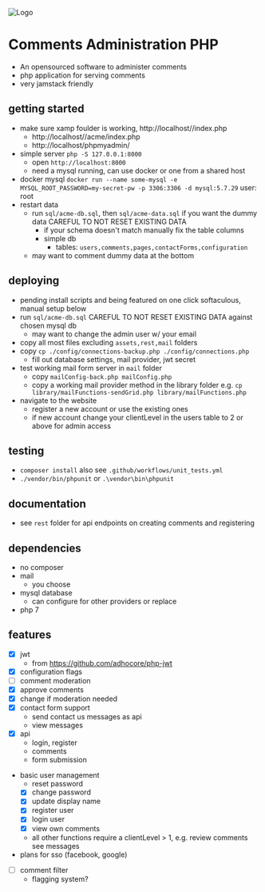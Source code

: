 ![Logo](./images/site/logo.png)

# Comments Administration PHP
* An opensourced software to administer comments
* php application for serving comments
* very jamstack friendly

## getting started
* make sure xamp foulder is working, http://localhost//index.php
  * http://localhost//acme/index.php
  * http://localhost/phpmyadmin/
* simple server `php -S 127.0.0.1:8000`
  * open `http://localhost:8000`
  * need a mysql running, can use docker or one from a shared host
* docker mysql
 `docker run --name some-mysql -e MYSQL_ROOT_PASSWORD=my-secret-pw -p 3306:3306 -d mysql:5.7.29` user: root
* restart data
  * run `sql/acme-db.sql`, then `sql/acme-data.sql` if you want the dummy data CAREFUL TO NOT RESET EXISTING DATA
     * if your schema doesn't match manually fix the table columns
     * simple db
       * tables: `users,comments,pages,contactForms,configuration`
  * may want to comment dummy data at the bottom

## deploying
* pending install scripts and being featured on one click softaculous, manual setup below
* run `sql/acme-db.sql` CAREFUL TO NOT RESET EXISTING DATA against chosen mysql db
  * may want to change the admin user w/ your email
* copy all most files excluding `assets,rest,mail` folders
* copy `cp ./config/connections-backup.php ./config/connections.php`
  * fill out database settings, mail provider, jwt secret
* test working mail form server in `mail` folder
  * copy `mailConfig-back.php mailConfig.php`
  * copy a working mail provider method in the library folder e.g. `cp library/mailFunctions-sendGrid.php library/mailFunctions.php`
* navigate to the website
  * register a new account or use the existing ones
  * if new account change your clientLevel in the users table to 2 or above for admin access

## testing
* `composer install` also see `.github/workflows/unit_tests.yml`
* `./vendor/bin/phpunit` or `.\vendor\bin\phpunit`

## documentation
* see `rest` folder for api endpoints on creating comments and registering

## dependencies
* no composer
* mail
  * you choose
* mysql database
  * can configure for other providers or replace
* php 7


## features
* [x] jwt
  * from https://github.com/adhocore/php-jwt
* [x] configuration flags
* [ ] comment moderation
 * [x] approve comments
 * [x] change if moderation needed
* [x] contact form support
  * send contact us messages as api
  * view messages
* [x] api
  * login, register
  * comments
  * form submission
* basic user management
  * reset password
  * [x] change password
  * [x] update display name
  * [x] register user
  * [x] login user
  * [x] view own comments
  * all other functions require a clientLevel > 1, e.g. review comments see messages
* plans for sso (facebook, google)
* [ ] comment filter
  * flagging system?

